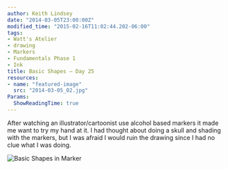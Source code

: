 ```yaml
---
author: Keith Lindsey
date: "2014-03-05T23:00:00Z"
modified_time: "2015-02-16T11:02:44.202-06:00"
tags:
- Watt's Atelier
- drawing
- Markers
- Fundamentals Phase 1
- Ink
title: Basic Shapes – Day 25
resources:
- name: "featured-image"
  src: "2014-03-05_02.jpg"
Params:
  ShowReadingTime: true
---
```


After watching an illustrator/cartoonist use alcohol based markers it  made me want to try my hand at it. I had thought about doing a skull and  shading with the markers, but I was afraid I would ruin the drawing  since I had no clue what I was doing. 

![Basic Shapes in Marker](/images/2014/03/2014-03-05_01.jpg)